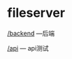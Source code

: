 # fileserver

[/backend](https://www.github.com/zzy0302/fileserver/tree/master/backend) —后端

[/api](https://www.github.com/zzy0302/fileserver/tree/master/api) — api测试